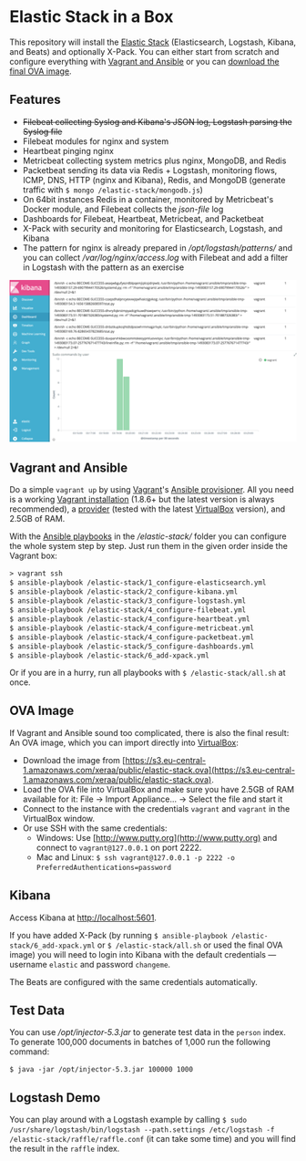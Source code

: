 # Elastic Stack in a Box

This repository will install the [Elastic Stack](https://www.elastic.co/products) (Elasticsearch, Logstash, Kibana, and Beats) and optionally X-Pack. You can either start from scratch and configure everything with [Vagrant and Ansible](#vagrant-and-ansible) or you can [download the final OVA image](#ova-image).



## Features

* ~~Filebeat collecting Syslog and Kibana's JSON log, Logstash parsing the Syslog file~~
* Filebeat modules for nginx and system
* Heartbeat pinging nginx
* Metricbeat collecting system metrics plus nginx, MongoDB, and Redis
* Packetbeat sending its data via Redis + Logstash, monitoring flows, ICMP, DNS, HTTP (nginx and Kibana), Redis, and MongoDB (generate traffic with `$ mongo /elastic-stack/mongodb.js`)
* On 64bit instances Redis in a container, monitored by Metricbeat's Docker module, and Filebeat collects the *json-file* log
* Dashboards for Filebeat, Heartbeat, Metricbeat, and Packetbeat
* X-Pack with security and monitoring for Elasticsearch, Logstash, and Kibana
* The pattern for nginx is already prepared in */opt/logstash/patterns/* and you can collect */var/log/nginx/access.log* with Filebeat and add a filter in Logstash with the pattern as an exercise

![](screenshot.png)



## Vagrant and Ansible

Do a simple `vagrant up` by using [Vagrant](https://www.vagrantup.com)'s [Ansible provisioner](https://www.vagrantup.com/docs/provisioning/ansible.html). All you need is a working [Vagrant installation](https://www.vagrantup.com/docs/installation/) (1.8.6+ but the latest version is always recommended), a [provider](https://www.vagrantup.com/docs/providers/) (tested with the latest [VirtualBox](https://www.virtualbox.org) version), and 2.5GB of RAM.

With the [Ansible playbooks](https://docs.ansible.com/ansible/playbooks.html) in the */elastic-stack/* folder you can configure the whole system step by step. Just run them in the given order inside the Vagrant box:

```
> vagrant ssh
$ ansible-playbook /elastic-stack/1_configure-elasticsearch.yml
$ ansible-playbook /elastic-stack/2_configure-kibana.yml
$ ansible-playbook /elastic-stack/3_configure-logstash.yml
$ ansible-playbook /elastic-stack/4_configure-filebeat.yml
$ ansible-playbook /elastic-stack/4_configure-heartbeat.yml
$ ansible-playbook /elastic-stack/4_configure-metricbeat.yml
$ ansible-playbook /elastic-stack/4_configure-packetbeat.yml
$ ansible-playbook /elastic-stack/5_configure-dashboards.yml
$ ansible-playbook /elastic-stack/6_add-xpack.yml
```

Or if you are in a hurry, run all playbooks with `$ /elastic-stack/all.sh` at once.



## OVA Image

If Vagrant and Ansible sound too complicated, there is also the final result: An OVA image, which you can import directly into [VirtualBox](https://www.virtualbox.org):

* Download the image from [https://s3.eu-central-1.amazonaws.com/xeraa/public/elastic-stack.ova](https://s3.eu-central-1.amazonaws.com/xeraa/public/elastic-stack.ova).
* Load the OVA file into VirtualBox and make sure you have 2.5GB of RAM available for it: File -> Import Appliance... -> Select the file and start it
* Connect to the instance with the credentials `vagrant` and `vagrant` in the VirtualBox window.
* Or use SSH with the same credentials:
  * Windows: Use [http://www.putty.org](http://www.putty.org) and connect to `vagrant@127.0.0.1` on port 2222.
  * Mac and Linux: `$ ssh vagrant@127.0.0.1 -p 2222 -o PreferredAuthentications=password`



## Kibana

Access Kibana at [http://localhost:5601](http://localhost:5601).

If you have added X-Pack (by running `$ ansible-playbook /elastic-stack/6_add-xpack.yml` or `$ /elastic-stack/all.sh` or used the final OVA image) you will need to login into Kibana with the default credentials — username `elastic` and password `changeme`.

The Beats are configured with the same credentials automatically.



## Test Data

You can use */opt/injector-5.3.jar* to generate test data in the `person` index. To generate 100,000 documents in batches of 1,000 run the following command:

```
$ java -jar /opt/injector-5.3.jar 100000 1000
```



## Logstash Demo

You can play around with a Logstash example by calling `$ sudo /usr/share/logstash/bin/logstash --path.settings /etc/logstash -f /elastic-stack/raffle/raffle.conf` (it can take some time) and you will find the result in the `raffle` index.
